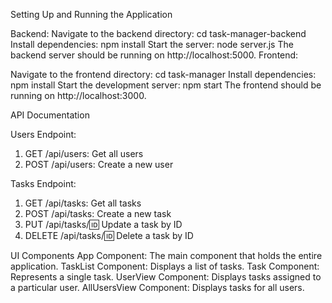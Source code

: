 Setting Up and Running the Application

Backend:
Navigate to the backend directory: cd task-manager-backend
Install dependencies: npm install
Start the server: node server.js
The backend server should be running on http://localhost:5000.
Frontend:

Navigate to the frontend directory: cd task-manager
Install dependencies: npm install
Start the development server: npm start
The frontend should be running on http://localhost:3000.

API Documentation

Users Endpoint:
1. GET /api/users: Get all users
2. POST /api/users: Create a new user

Tasks Endpoint:
1. GET /api/tasks: Get all tasks
2. POST /api/tasks: Create a new task
3. PUT /api/tasks/:id: Update a task by ID
4. DELETE /api/tasks/:id: Delete a task by ID

UI Components
App Component: The main component that holds the entire application.
TaskList Component: Displays a list of tasks.
Task Component: Represents a single task.
UserView Component: Displays tasks assigned to a particular user.
AllUsersView Component: Displays tasks for all users.